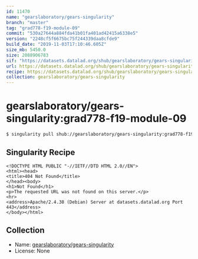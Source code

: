 ```yaml
---
id: 11470
name: "gearslaboratory/gears-singularity"
branch: "master"
tag: "grad778-f19-module-09"
commit: "530a27644a884fda41b01fa401ad42415a6338e5"
version: "2248cf5f6675bc75f244339daa8cfde9"
build_date: "2019-11-03T17:10:46.605Z"
size_mb: 5450.0
size: 2088906783
sif: "https://datasets.datalad.org/shub/gearslaboratory/gears-singularity/grad778-f19-module-09/2019-11-03-530a2764-2248cf5f/2248cf5f6675bc75f244339daa8cfde9.sif"
url: https://datasets.datalad.org/shub/gearslaboratory/gears-singularity/grad778-f19-module-09/2019-11-03-530a2764-2248cf5f/
recipe: https://datasets.datalad.org/shub/gearslaboratory/gears-singularity/grad778-f19-module-09/2019-11-03-530a2764-2248cf5f/Singularity
collection: gearslaboratory/gears-singularity
---
```


# gearslaboratory/gears-singularity:grad778-f19-module-09

```bash
$ singularity pull shub://gearslaboratory/gears-singularity:grad778-f19-module-09
```

## Singularity Recipe

```singularity
<!DOCTYPE HTML PUBLIC "-//IETF//DTD HTML 2.0//EN">
<html><head>
<title>404 Not Found</title>
</head><body>
<h1>Not Found</h1>
<p>The requested URL was not found on this server.</p>
<hr>
<address>Apache/2.4.38 (Debian) Server at datasets.datalad.org Port 443</address>
</body></html>
```

## Collection

 - Name: [gearslaboratory/gears-singularity](https://github.com/gearslaboratory/gears-singularity)
 - License: None


